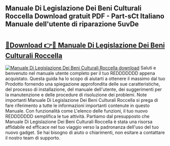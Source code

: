 ## Manuale Di Legislazione Dei Beni Culturali Roccella Download gratuit PDF - Part-sCt Italiano Manuale dell'utente di riparazione 5uvDe

# <h2><a href="http://df961sb.blite.top/?on=Manuale+Di+Legislazione+Dei+Beni+Culturali+Roccella">🔗Download 👉🔴 Manuale Di Legislazione Dei Beni Culturali Roccella</a></h2>

[![Manuale Di Legislazione Dei Beni Culturali Roccella download](https://i.imgur.com/lujVjoI.png)](http://df961sb.blite.top/?on=Manuale+Di+Legislazione+Dei+Beni+Culturali+Roccella)
Saluti e benvenuto nel manuale utente completo per il tuo REDDDDDDD appena acquistato. Questa guida ha lo scopo di aiutarti a ottenere il massimo dal tuo Prodotto fornendo una spiegazione approfondita delle sue caratteristiche, del processo di installazione, del manuale dell'utente, dei suggerimenti per la manutenzione e delle procedure di risoluzione dei problemi. Note importanti Manuale Di Legislazione Dei Beni Culturali Roccella si prega di fare riferimento a tutte le informazioni importanti contenute in questo Manuale. Con funzionalità come L'elenco delle funzioni, il tuo nuovo REDDDDDDD semplifica le tue attività. Partiamo dal presupposto che Manuale Di Legislazione Dei Beni Culturali Roccella è stata una risorsa affidabile ed efficace nel tuo viaggio verso la padronanza dell'uso del tuo nuovo gadget. Se hai bisogno di aiuto o chiarimenti, non esitare a contattare il nostro team di supporto.
